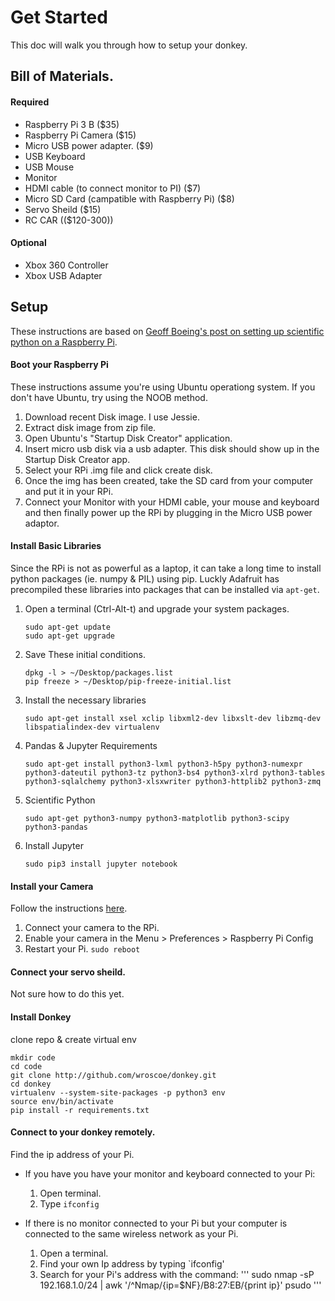 # Get Started
This doc will walk you through how to setup your donkey.


## Bill of Materials.
#### Required
* Raspberry Pi 3 B ($35)
* Raspberry Pi Camera ($15)
* Micro USB power adapter. ($9)
* USB Keyboard 
* USB Mouse
* Monitor 
* HDMI cable (to connect monitor to PI) ($7)
* Micro SD Card (campatible with Raspberry Pi) ($8)
* Servo Sheild ($15)
* RC CAR (($120-300))

#### Optional
* Xbox 360 Controller
* Xbox USB Adapter



## Setup
These instructions are based on [Geoff Boeing's post on setting up scientific python on a Raspberry Pi](http://geoffboeing.com/2016/03/scientific-python-raspberry-pi/).

#### Boot your Raspberry Pi
These instructions assume you're using Ubuntu operationg system. If you don't have Ubuntu, try using the NOOB method.

1. Download recent Disk image. I use Jessie.
2. Extract disk image from zip file. 
3. Open Ubuntu's  "Startup Disk Creator" application. 
4. Insert micro usb disk via a usb adapter. This disk should show up in the Startup Disk Creator app. 
5. Select your RPi .img file and click create disk. 
6. Once the img has been created, take the SD card from your computer and put it in your RPi.
7.  Connect your Monitor with your HDMI cable, your mouse and keyboard and then finally power up the RPi by plugging in the Micro USB power adaptor. 


#### Install Basic Libraries
Since the RPi is not as powerful as a laptop, it can take a long time to install python packages (ie. numpy & PIL) using pip. Luckly Adafruit has precompiled these libraries into packages that can be installed via `apt-get`.

1. Open a terminal (Ctrl-Alt-t) and upgrade your system packages.

	```
	sudo apt-get update
	sudo apt-get upgrade
	```
2. Save These initial conditions.

	```
	dpkg -l > ~/Desktop/packages.list
	pip freeze > ~/Desktop/pip-freeze-initial.list
	```

3. Install the necessary libraries 

	```
	sudo apt-get install xsel xclip libxml2-dev libxslt-dev libzmq-dev libspatialindex-dev virtualenv
	```
4. Pandas & Jupyter Requirements
	```
	sudo apt-get install python3-lxml python3-h5py python3-numexpr python3-dateutil python3-tz python3-bs4 python3-xlrd python3-tables python3-sqlalchemy python3-xlsxwriter python3-httplib2 python3-zmq 
	```
5. Scientific Python
	```
	sudo apt-get python3-numpy python3-matplotlib python3-scipy python3-pandas 
	```

6. Install Jupyter
	```
	sudo pip3 install jupyter notebook
	```

#### Install your Camera
Follow the instructions [here](https://www.raspberrypi.org/learning/getting-started-with-picamera/worksheet/).


1. Connect your camera to the RPi.
2. Enable your camera in the Menu > Preferences > Raspberry Pi Config 
3. Restart your Pi. `sudo reboot`


#### Connect your servo sheild. 

Not sure how to do this yet. 


#### Install Donkey


clone repo & create virtual env

```
mkdir code
cd code
git clone http://github.com/wroscoe/donkey.git
cd donkey
virtualenv --system-site-packages -p python3 env 
source env/bin/activate
pip install -r requirements.txt
```


#### Connect to your donkey remotely.

Find the ip address of your Pi.
* If you have you have your monitor and keyboard connected to your Pi:
   1. Open terminal.
   2. Type `ifconfig`

* If there is no monitor connected to your Pi but your computer is connected to the same wireless network as your Pi.  
   1. Open a terminal.
   2. Find your own Ip address by typing `ifconfig'
   3. Search for your Pi's address with the command: 
   	'''
    sudo nmap -sP 192.168.1.0/24 | awk '/^Nmap/{ip=$NF}/B8:27:EB/{print ip}'
  psudo   '''
